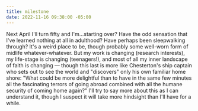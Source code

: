 ```yaml
---
title: milestone
date: 2022-11-16 09:38:00 -05:00
---
```


Next April I'll turn fifty and I'm...starting over? Have the odd sensation that I've learned nothing at all in adulthood? Have perhaps been sleepwalking through? It's a weird place to be, though probably some well-worn form of midlife whatever-whatever. But my work is changing (research interests), my life-stage is changing (teenagers!), and most of all my inner landscape of faith is changing — though this last is more like Chesterton's ship captain who sets out to see the world and "discovers" only his own familiar home shore: "What could be more delightful than to have in the same few minutes all the fascinating terrors of going abroad combined with all the humane security of coming home again?" I'll try to say more about this as I can understand it, though I suspect it will take more hindsight than I'll have for a while. 


